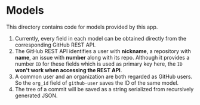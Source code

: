 # Models

This directory contains code for models provided by this app.

1. Currently, every field in each model can be obtained directly from the corresponding GitHub REST API.
2. The GitHub REST API identifies a user with **nickname**, a repository with **name**, an issue with **number** along with its repo. Although it provides a number `ID` for these fields which is used as primary key here, the `ID` **won't work when accessing the REST API**.
3. A common user and an organization are both regarded as GitHub users. So the `org_id` field of `github-user` saves the ID of the same model.
4. The tree of a commit will be saved as a string serialized from recursively generated JSON.
